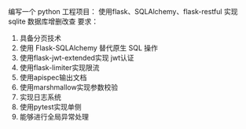 编写一个 python 工程项目：
使用flask、SQLAlchemy、flask-restful 实现 sqlite 数据库增删改查
要求：

1. 具备分页技术
2. 使用 Flask-SQLAlchemy 替代原生 SQL 操作
3. 使用flask-jwt-extended实现 jwt认证
4. 使用flask-limiter实现限流
5. 使用apispec输出文档
6. 使用marshmallow实现参数校验
7. 实现日志系统
8. 使用pytest实现单侧
9. 能够进行全局异常处理